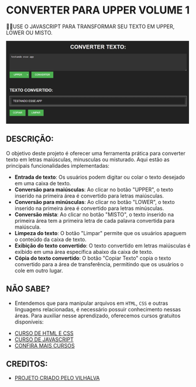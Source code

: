 # CONVERTER PARA UPPER VOLUME 1
🐱‍👤USE O JAVASCRIPT PARA TRANSFORMAR SEU TEXTO EM UPPER, LOWER OU MISTO.

<img src="FOTO_M.png" align="center" width="500"> <br>

## DESCRIÇÃO:
O objetivo deste projeto é oferecer uma ferramenta prática para converter texto em letras maiúsculas, minusculas ou misturado. Aqui estão as principais funcionalidades implementadas:
- **Entrada de texto**: Os usuários podem digitar ou colar o texto desejado em uma caixa de texto.
- **Conversão para maiúsculas**: Ao clicar no botão "UPPER", o texto inserido na primeira área é convertido para letras maiúsculas.
- **Conversão para minúsculas**: Ao clicar no botão "LOWER", o texto inserido na primeira área é convertido para letras minúsculas.
- **Conversão mista**: Ao clicar no botão "MISTO", o texto inserido na primeira área tem a primeira letra de cada palavra convertida para maiúscula.
- **Limpeza do texto**: O botão "Limpar" permite que os usuários apaguem o conteúdo da caixa de texto.
- **Exibição do texto convertido**: O texto convertido em letras maiúsculas é exibido em uma área específica abaixo da caixa de texto.
- **Cópia do texto convertido**: O botão "Copiar Texto" copia o texto convertido para a área de transferência, permitindo que os usuários o cole em outro lugar.

## NÃO SABE?
- Entendemos que para manipular arquivos em `HTML`, `CSS` e outras linguagens relacionadas, é necessário possuir conhecimento nessas áreas. Para auxiliar nesse aprendizado, oferecemos cursos gratuitos disponíveis:
* [CURSO DE HTML E CSS](https://github.com/VILHALVA/CURSO-DE-HTML-E-CSS)
* [CURSO DE JAVASCRIPT](https://github.com/VILHALVA/CURSO-DE-JAVASCRIPT)
* [CONFIRA MAIS CURSOS](https://github.com/VILHALVA?tab=repositories&q=+topic:CURSO)

## CREDITOS:
- [PROJETO CRIADO PELO VILHALVA](https://github.com/VILHALVA)
